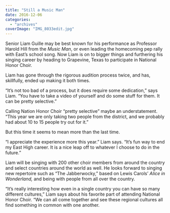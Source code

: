 ```yaml
---
title: "Still a Music Man"
date: 2016-12-06
categories: 
  - "archives"
coverImage: "IMG_8033edit.jpg"
---
```


Senior Liam Guille may be best known for his performance as Professor Harold Hill from the _Music Man_, or even leading the homecoming pep rally with East’s school song. Now Liam is on to bigger things and furthering his singing career by heading to Grapevine, Texas to participate in National Honor Choir.

Liam has gone through the rigorous audition process twice, and has, skillfully, ended up making it both times.

“It’s not too bad of a process, but it does require some dedication,” says Liam. “You have to take a video of yourself and do some stuff for them. It can be pretty selective.”

Calling Nation Honor Choir “pretty selective” maybe an understatement. “This year we are only taking two people from the district, and we probably had about 10 to 15 people try out for it.”

But this time it seems to mean more than the last time.

“I appreciate the experience more this year.” Liam says. “It’s fun way to end my East High career. It is a nice leap off to whatever I choose to do in the future.”

Liam will be singing with 200 other choir members from around the country and select countries around the world as well. He looks forward to singing new repertoire such as “The Jabberwocky,” based on Lewis Carols’ _Alice in Wonderland,_ and being with people from all over the country.

“It’s really interesting how even in a single country you can have so many different cultures,” Liam says about his favorite part of attending National Honor Choir. “We can all come together and see these regional cultures all find something in common with one another.
